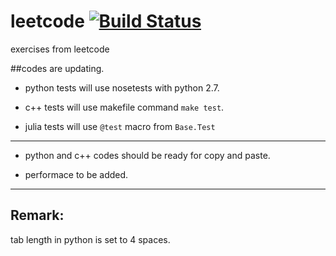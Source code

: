 leetcode [![Build Status](https://travis-ci.org/GaZ3ll3/leetcode.png?branch=master)](https://travis-ci.org/GaZ3ll3/leetcode)
========

exercises from leetcode

##codes are updating. 


*  python tests will use nosetests with python 2.7.

*  c++ tests will use makefile command `make test`.

*  julia tests will use ``@test`` macro from ``Base.Test`` 

---

*  python and c++ codes should be ready for copy and paste.

*  performace to be added.


---

Remark:
---
tab length in python  is set to 4 spaces.
